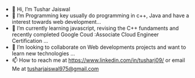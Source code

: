 - 👋 Hi, I’m Tushar Jaiswal 
- 👀 I’m Programming key usually do programming in c++, Java and have a interest towards web development...
- 🌱 I’m currently learning javascript, revising the C++ fundaments and recently completed Google Coud :Associate Cloud Engineer Certification ...
- 💞️ I’m looking to collaborate on Web developments projects and want to learn new technologies ...
- 📫 How to reach me  at https://www.linkedin.com/in/tusharj09/ or email Me at tusharjaiswal975@gmail.com

<!---
Tusharj09/Tusharj09 is a ✨ special ✨ repository because its `README.md` (this file) appears on your GitHub profile.
You can click the Preview link to take a look at your changes.
--->
